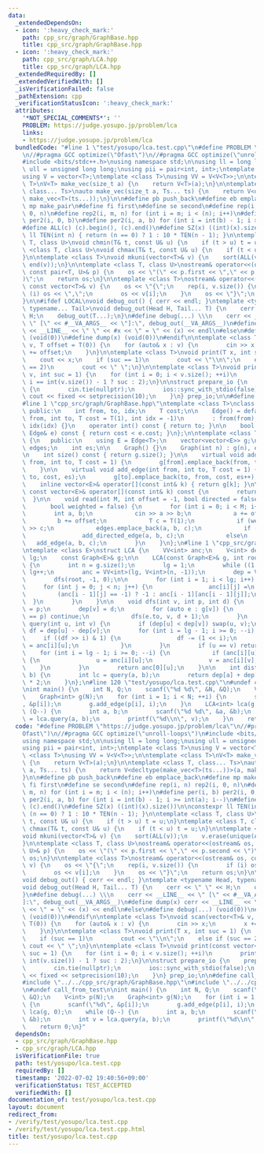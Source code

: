 ```yaml
---
data:
  _extendedDependsOn:
  - icon: ':heavy_check_mark:'
    path: cpp_src/graph/GraphBase.hpp
    title: cpp_src/graph/GraphBase.hpp
  - icon: ':heavy_check_mark:'
    path: cpp_src/graph/LCA.hpp
    title: cpp_src/graph/LCA.hpp
  _extendedRequiredBy: []
  _extendedVerifiedWith: []
  _isVerificationFailed: false
  _pathExtension: cpp
  _verificationStatusIcon: ':heavy_check_mark:'
  attributes:
    '*NOT_SPECIAL_COMMENTS*': ''
    PROBLEM: https://judge.yosupo.jp/problem/lca
    links:
    - https://judge.yosupo.jp/problem/lca
  bundledCode: "#line 1 \"test/yosupo/lca.test.cpp\"\n#define PROBLEM \"https://judge.yosupo.jp/problem/lca\"\
    \n//#pragma GCC optimize(\"Ofast\")\n//#pragma GCC optimize(\"unroll-loops\")\n\
    #include <bits/stdc++.h>\nusing namespace std;\n\nusing ll = long long;\nusing\
    \ ull = unsigned long long;\nusing pii = pair<int, int>;\ntemplate <class T>\n\
    using V = vector<T>;\ntemplate <class T>\nusing VV = V<V<T>>;\n\ntemplate <class\
    \ T>\nV<T> make_vec(size_t a) {\n    return V<T>(a);\n}\n\ntemplate <class T,\
    \ class... Ts>\nauto make_vec(size_t a, Ts... ts) {\n    return V<decltype(make_vec<T>(ts...))>(a,\
    \ make_vec<T>(ts...));\n}\n\n#define pb push_back\n#define eb emplace_back\n#define\
    \ mp make_pair\n#define fi first\n#define se second\n#define rep(i, n) rep2(i,\
    \ 0, n)\n#define rep2(i, m, n) for (int i = m; i < (n); i++)\n#define per(i, b)\
    \ per2(i, 0, b)\n#define per2(i, a, b) for (int i = int(b) - 1; i >= int(a); i--)\n\
    #define ALL(c) (c).begin(), (c).end()\n#define SZ(x) ((int)(x).size())\n\nconstexpr\
    \ ll TEN(int n) { return (n == 0) ? 1 : 10 * TEN(n - 1); }\n\ntemplate <class\
    \ T, class U>\nvoid chmin(T& t, const U& u) {\n    if (t > u) t = u;\n}\ntemplate\
    \ <class T, class U>\nvoid chmax(T& t, const U& u) {\n    if (t < u) t = u;\n\
    }\n\ntemplate <class T>\nvoid mkuni(vector<T>& v) {\n    sort(ALL(v));\n    v.erase(unique(ALL(v)),\
    \ end(v));\n}\n\ntemplate <class T, class U>\nostream& operator<<(ostream& os,\
    \ const pair<T, U>& p) {\n    os << \"(\" << p.first << \",\" << p.second << \"\
    )\";\n    return os;\n}\n\ntemplate <class T>\nostream& operator<<(ostream& os,\
    \ const vector<T>& v) {\n    os << \"{\";\n    rep(i, v.size()) {\n        if\
    \ (i) os << \",\";\n        os << v[i];\n    }\n    os << \"}\";\n    return os;\n\
    }\n\n#ifdef LOCAL\nvoid debug_out() { cerr << endl; }\ntemplate <typename Head,\
    \ typename... Tail>\nvoid debug_out(Head H, Tail... T) {\n    cerr << \" \" <<\
    \ H;\n    debug_out(T...);\n}\n#define debug(...) \\\n    cerr << __LINE__ <<\
    \ \" [\" << #__VA_ARGS__ << \"]:\", debug_out(__VA_ARGS__)\n#define dump(x) cerr\
    \ << __LINE__ << \" \" << #x << \" = \" << (x) << endl\n#else\n#define debug(...)\
    \ (void(0))\n#define dump(x) (void(0))\n#endif\n\ntemplate <class T>\nvoid scan(vector<T>&\
    \ v, T offset = T(0)) {\n    for (auto& x : v) {\n        cin >> x;\n        x\
    \ += offset;\n    }\n}\n\ntemplate <class T>\nvoid print(T x, int suc = 1) {\n\
    \    cout << x;\n    if (suc == 1)\n        cout << \"\\n\";\n    else if (suc\
    \ == 2)\n        cout << \" \";\n}\n\ntemplate <class T>\nvoid print(const vector<T>&\
    \ v, int suc = 1) {\n    for (int i = 0; i < v.size(); ++i)\n        print(v[i],\
    \ i == int(v.size()) - 1 ? suc : 2);\n}\n\nstruct prepare_io {\n    prepare_io()\
    \ {\n        cin.tie(nullptr);\n        ios::sync_with_stdio(false);\n       \
    \ cout << fixed << setprecision(10);\n    }\n} prep_io;\n\n#define call_from_test\n\
    #line 1 \"cpp_src/graph/GraphBase.hpp\"\ntemplate <class T>\nclass Edge {\n  \
    \ public:\n    int from, to, idx;\n    T cost;\n\n    Edge() = default;\n    Edge(int\
    \ from, int to, T cost = T(1), int idx = -1)\n        : from(from), to(to), cost(cost),\
    \ idx(idx) {}\n    operator int() const { return to; }\n\n    bool operator<(const\
    \ Edge& e) const { return cost < e.cost; }\n};\n\ntemplate <class T>\nclass Graph\
    \ {\n   public:\n    using E = Edge<T>;\n    vector<vector<E>> g;\n    vector<E>\
    \ edges;\n    int es;\n\n    Graph() {}\n    Graph(int n) : g(n), edges(0), es(0){};\n\
    \n    int size() const { return g.size(); }\n\n    virtual void add_directed_edge(int\
    \ from, int to, T cost = 1) {\n        g[from].emplace_back(from, to, cost, es++);\n\
    \    }\n\n    virtual void add_edge(int from, int to, T cost = 1) {\n        g[from].emplace_back(from,\
    \ to, cost, es);\n        g[to].emplace_back(to, from, cost, es++);\n    }\n\n\
    \    inline vector<E>& operator[](const int& k) { return g[k]; }\n\n    inline\
    \ const vector<E>& operator[](const int& k) const {\n        return g[k];\n  \
    \  }\n\n    void read(int M, int offset = -1, bool directed = false,\n       \
    \       bool weighted = false) {\n        for (int i = 0; i < M; i++) {\n    \
    \        int a, b;\n            cin >> a >> b;\n            a += offset;\n   \
    \         b += offset;\n            T c = T(1);\n            if (weighted) cin\
    \ >> c;\n            edges.emplace_back(a, b, c);\n            if (directed)\n\
    \                add_directed_edge(a, b, c);\n            else\n             \
    \   add_edge(a, b, c);\n        }\n    }\n};\n#line 1 \"cpp_src/graph/LCA.hpp\"\
    \ntemplate <class E>\nstruct LCA {\n    VV<int> anc;\n    V<int> dep;\n    int\
    \ lg;\n    const Graph<E>& g;\n\n    LCA(const Graph<E>& g, int root = 0) : g(g)\
    \ {\n        int n = g.size();\n        lg = 1;\n        while ((1 << lg) < n)\
    \ lg++;\n        anc = VV<int>(lg, V<int>(n, -1));\n        dep = V<int>(n);\n\
    \        dfs(root, -1, 0);\n\n        for (int i = 1; i < lg; i++) {\n       \
    \     for (int j = 0; j < n; j++) {\n                anc[i][j] =\n           \
    \         (anc[i - 1][j] == -1) ? -1 : anc[i - 1][anc[i - 1][j]];\n          \
    \  }\n        }\n    }\n\n    void dfs(int v, int p, int d) {\n        anc[0][v]\
    \ = p;\n        dep[v] = d;\n        for (auto e : g[v]) {\n            if (e.to\
    \ == p) continue;\n            dfs(e.to, v, d + 1);\n        }\n    }\n\n    int\
    \ query(int u, int v) {\n        if (dep[u] < dep[v]) swap(u, v);\n        int\
    \ df = dep[u] - dep[v];\n        for (int i = lg - 1; i >= 0; --i) {\n       \
    \     if ((df >> i) & 1) {\n                df -= (1 << i);\n                u\
    \ = anc[i][u];\n            }\n        }\n        if (u == v) return u;\n    \
    \    for (int i = lg - 1; i >= 0; --i) {\n            if (anc[i][u] != anc[i][v])\
    \ {\n                u = anc[i][u];\n                v = anc[i][v];\n        \
    \    }\n        }\n        return anc[0][u];\n    }\n\n    int dist(int a, int\
    \ b) {\n        int lc = query(a, b);\n        return dep[a] + dep[b] - dep[lc]\
    \ * 2;\n    }\n};\n#line 120 \"test/yosupo/lca.test.cpp\"\n#undef call_from_test\n\
    \nint main() {\n    int N, Q;\n    scanf(\"%d %d\", &N, &Q);\n    V<int> p(N);\n\
    \    Graph<int> g(N);\n    for (int i = 1; i < N; ++i) {\n        scanf(\"%d\"\
    , &p[i]);\n        g.add_edge(p[i], i);\n    }\n    LCA<int> lca(g, 0);\n    while\
    \ (Q--) {\n        int a, b;\n        scanf(\"%d %d\", &a, &b);\n        int v\
    \ = lca.query(a, b);\n        printf(\"%d\\n\", v);\n    }\n    return 0;\n}\n"
  code: "#define PROBLEM \"https://judge.yosupo.jp/problem/lca\"\n//#pragma GCC optimize(\"\
    Ofast\")\n//#pragma GCC optimize(\"unroll-loops\")\n#include <bits/stdc++.h>\n\
    using namespace std;\n\nusing ll = long long;\nusing ull = unsigned long long;\n\
    using pii = pair<int, int>;\ntemplate <class T>\nusing V = vector<T>;\ntemplate\
    \ <class T>\nusing VV = V<V<T>>;\n\ntemplate <class T>\nV<T> make_vec(size_t a)\
    \ {\n    return V<T>(a);\n}\n\ntemplate <class T, class... Ts>\nauto make_vec(size_t\
    \ a, Ts... ts) {\n    return V<decltype(make_vec<T>(ts...))>(a, make_vec<T>(ts...));\n\
    }\n\n#define pb push_back\n#define eb emplace_back\n#define mp make_pair\n#define\
    \ fi first\n#define se second\n#define rep(i, n) rep2(i, 0, n)\n#define rep2(i,\
    \ m, n) for (int i = m; i < (n); i++)\n#define per(i, b) per2(i, 0, b)\n#define\
    \ per2(i, a, b) for (int i = int(b) - 1; i >= int(a); i--)\n#define ALL(c) (c).begin(),\
    \ (c).end()\n#define SZ(x) ((int)(x).size())\n\nconstexpr ll TEN(int n) { return\
    \ (n == 0) ? 1 : 10 * TEN(n - 1); }\n\ntemplate <class T, class U>\nvoid chmin(T&\
    \ t, const U& u) {\n    if (t > u) t = u;\n}\ntemplate <class T, class U>\nvoid\
    \ chmax(T& t, const U& u) {\n    if (t < u) t = u;\n}\n\ntemplate <class T>\n\
    void mkuni(vector<T>& v) {\n    sort(ALL(v));\n    v.erase(unique(ALL(v)), end(v));\n\
    }\n\ntemplate <class T, class U>\nostream& operator<<(ostream& os, const pair<T,\
    \ U>& p) {\n    os << \"(\" << p.first << \",\" << p.second << \")\";\n    return\
    \ os;\n}\n\ntemplate <class T>\nostream& operator<<(ostream& os, const vector<T>&\
    \ v) {\n    os << \"{\";\n    rep(i, v.size()) {\n        if (i) os << \",\";\n\
    \        os << v[i];\n    }\n    os << \"}\";\n    return os;\n}\n\n#ifdef LOCAL\n\
    void debug_out() { cerr << endl; }\ntemplate <typename Head, typename... Tail>\n\
    void debug_out(Head H, Tail... T) {\n    cerr << \" \" << H;\n    debug_out(T...);\n\
    }\n#define debug(...) \\\n    cerr << __LINE__ << \" [\" << #__VA_ARGS__ << \"\
    ]:\", debug_out(__VA_ARGS__)\n#define dump(x) cerr << __LINE__ << \" \" << #x\
    \ << \" = \" << (x) << endl\n#else\n#define debug(...) (void(0))\n#define dump(x)\
    \ (void(0))\n#endif\n\ntemplate <class T>\nvoid scan(vector<T>& v, T offset =\
    \ T(0)) {\n    for (auto& x : v) {\n        cin >> x;\n        x += offset;\n\
    \    }\n}\n\ntemplate <class T>\nvoid print(T x, int suc = 1) {\n    cout << x;\n\
    \    if (suc == 1)\n        cout << \"\\n\";\n    else if (suc == 2)\n       \
    \ cout << \" \";\n}\n\ntemplate <class T>\nvoid print(const vector<T>& v, int\
    \ suc = 1) {\n    for (int i = 0; i < v.size(); ++i)\n        print(v[i], i ==\
    \ int(v.size()) - 1 ? suc : 2);\n}\n\nstruct prepare_io {\n    prepare_io() {\n\
    \        cin.tie(nullptr);\n        ios::sync_with_stdio(false);\n        cout\
    \ << fixed << setprecision(10);\n    }\n} prep_io;\n\n#define call_from_test\n\
    #include \"../../cpp_src/graph/GraphBase.hpp\"\n#include \"../../cpp_src/graph/LCA.hpp\"\
    \n#undef call_from_test\n\nint main() {\n    int N, Q;\n    scanf(\"%d %d\", &N,\
    \ &Q);\n    V<int> p(N);\n    Graph<int> g(N);\n    for (int i = 1; i < N; ++i)\
    \ {\n        scanf(\"%d\", &p[i]);\n        g.add_edge(p[i], i);\n    }\n    LCA<int>\
    \ lca(g, 0);\n    while (Q--) {\n        int a, b;\n        scanf(\"%d %d\", &a,\
    \ &b);\n        int v = lca.query(a, b);\n        printf(\"%d\\n\", v);\n    }\n\
    \    return 0;\n}"
  dependsOn:
  - cpp_src/graph/GraphBase.hpp
  - cpp_src/graph/LCA.hpp
  isVerificationFile: true
  path: test/yosupo/lca.test.cpp
  requiredBy: []
  timestamp: '2022-07-02 19:40:56+09:00'
  verificationStatus: TEST_ACCEPTED
  verifiedWith: []
documentation_of: test/yosupo/lca.test.cpp
layout: document
redirect_from:
- /verify/test/yosupo/lca.test.cpp
- /verify/test/yosupo/lca.test.cpp.html
title: test/yosupo/lca.test.cpp
---
```

